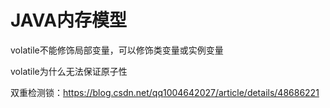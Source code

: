 
# JAVA内存模型

volatile不能修饰局部变量，可以修饰类变量或实例变量

volatile为什么无法保证原子性

双重检测锁：https://blog.csdn.net/qq1004642027/article/details/48686221
